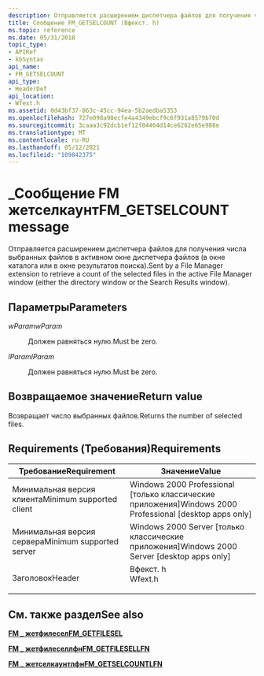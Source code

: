 ```yaml
---
description: Отправляется расширением диспетчера файлов для получения числа выбранных файлов в активном окне диспетчера файлов (в окне каталога или в окне результатов поиска).
title: Сообщение FM_GETSELCOUNT (Вфекст. h)
ms.topic: reference
ms.date: 05/31/2018
topic_type:
- APIRef
- kbSyntax
api_name:
- FM_GETSELCOUNT
api_type:
- HeaderDef
api_location:
- Wfext.h
ms.assetid: 0d43bf37-863c-45cc-94ea-5b2aedba5353
ms.openlocfilehash: 727e098a98ecfe4a4349ebcf9c6f931a8579b70d
ms.sourcegitcommit: 3caaa3c92dcb1ef12f84464d14ce6262e65e988e
ms.translationtype: MT
ms.contentlocale: ru-RU
ms.lasthandoff: 05/12/2021
ms.locfileid: "109842375"
---
```

# <a name="fm_getselcount-message"></a><span data-ttu-id="733c4-103">\_Сообщение FM жетселкаунт</span><span class="sxs-lookup"><span data-stu-id="733c4-103">FM\_GETSELCOUNT message</span></span>

<span data-ttu-id="733c4-104">Отправляется расширением диспетчера файлов для получения числа выбранных файлов в активном окне диспетчера файлов (в окне каталога или в окне результатов поиска).</span><span class="sxs-lookup"><span data-stu-id="733c4-104">Sent by a File Manager extension to retrieve a count of the selected files in the active File Manager window (either the directory window or the Search Results window).</span></span>

## <a name="parameters"></a><span data-ttu-id="733c4-105">Параметры</span><span class="sxs-lookup"><span data-stu-id="733c4-105">Parameters</span></span>

<dl> <dt>

<span data-ttu-id="733c4-106">*wParam*</span><span class="sxs-lookup"><span data-stu-id="733c4-106">*wParam*</span></span> 
</dt> <dd><span data-ttu-id="733c4-107">Должен равняться нулю.</span><span class="sxs-lookup"><span data-stu-id="733c4-107">Must be zero.</span></span></dd> <dt>

<span data-ttu-id="733c4-108">*lParam*</span><span class="sxs-lookup"><span data-stu-id="733c4-108">*lParam*</span></span> 
</dt> <dd><span data-ttu-id="733c4-109">Должен равняться нулю.</span><span class="sxs-lookup"><span data-stu-id="733c4-109">Must be zero.</span></span></dd> </dl>

## <a name="return-value"></a><span data-ttu-id="733c4-110">Возвращаемое значение</span><span class="sxs-lookup"><span data-stu-id="733c4-110">Return value</span></span>

<span data-ttu-id="733c4-111">Возвращает число выбранных файлов.</span><span class="sxs-lookup"><span data-stu-id="733c4-111">Returns the number of selected files.</span></span>

## <a name="requirements"></a><span data-ttu-id="733c4-112">Requirements (Требования)</span><span class="sxs-lookup"><span data-stu-id="733c4-112">Requirements</span></span>



| <span data-ttu-id="733c4-113">Требование</span><span class="sxs-lookup"><span data-stu-id="733c4-113">Requirement</span></span> | <span data-ttu-id="733c4-114">Значение</span><span class="sxs-lookup"><span data-stu-id="733c4-114">Value</span></span> |
|-------------------------------------|------------------------------------------------------------------------------------|
| <span data-ttu-id="733c4-115">Минимальная версия клиента</span><span class="sxs-lookup"><span data-stu-id="733c4-115">Minimum supported client</span></span><br/> | <span data-ttu-id="733c4-116">Windows 2000 Professional \[только классические приложения\]</span><span class="sxs-lookup"><span data-stu-id="733c4-116">Windows 2000 Professional \[desktop apps only\]</span></span><br/>                         |
| <span data-ttu-id="733c4-117">Минимальная версия сервера</span><span class="sxs-lookup"><span data-stu-id="733c4-117">Minimum supported server</span></span><br/> | <span data-ttu-id="733c4-118">Windows 2000 Server \[только классические приложения\]</span><span class="sxs-lookup"><span data-stu-id="733c4-118">Windows 2000 Server \[desktop apps only\]</span></span><br/>                               |
| <span data-ttu-id="733c4-119">Заголовок</span><span class="sxs-lookup"><span data-stu-id="733c4-119">Header</span></span><br/>                   | <dl> <span data-ttu-id="733c4-120"><dt>Вфекст. h</dt></span><span class="sxs-lookup"><span data-stu-id="733c4-120"><dt>Wfext.h</dt></span></span> </dl> |



## <a name="see-also"></a><span data-ttu-id="733c4-121">См. также раздел</span><span class="sxs-lookup"><span data-stu-id="733c4-121">See also</span></span>

<dl> <dt>

[<span data-ttu-id="733c4-122">**FM \_ жетфилесел**</span><span class="sxs-lookup"><span data-stu-id="733c4-122">**FM\_GETFILESEL**</span></span>](fm-getfilesel.md)
</dt> <dt>

[<span data-ttu-id="733c4-123">**FM \_ жетфилеселлфн**</span><span class="sxs-lookup"><span data-stu-id="733c4-123">**FM\_GETFILESELLFN**</span></span>](fm-getfilesellfn.md)
</dt> <dt>

[<span data-ttu-id="733c4-124">**FM \_ жетселкаунтлфн**</span><span class="sxs-lookup"><span data-stu-id="733c4-124">**FM\_GETSELCOUNTLFN**</span></span>](fm-getselcountlfn.md)
</dt> </dl>

 

 




